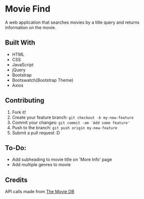 # Movie Find

A web application that searches movies by a title query and returns information on the movie.

## Built With

  * HTML
  * CSS
  * JavaScript
  * jQuery
  * Bootstrap
  * Bootswatch(Bootstrap Theme)
  * Axios

## Contributing

1. Fork it!
2. Create your feature branch: `git checkout -b my-new-feature`
3. Commit your changes: `git commit -am 'Add some feature'`
4. Push to the branch: `git push origin my-new-feature`
5. Submit a pull request :D

## To-Do:

  * Add subheading to movie title on 'More Info' page
  * Add multiple genres to movie

## Credits

API calls made from [The Movie DB](https://www.themoviedb.org/documentation/api)
